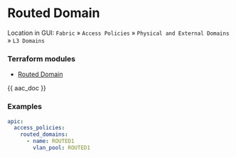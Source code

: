 # Routed Domain

Location in GUI:
`Fabric` » `Access Policies` » `Physical and External Domains` » `L3 Domains`

### Terraform modules

* [Routed Domain](https://registry.terraform.io/modules/netascode/routed-domain/aci/latest)

{{ aac_doc }}

### Examples

```yaml
apic:
  access_policies:
    routed_domains:
      - name: ROUTED1
        vlan_pool: ROUTED1
```
